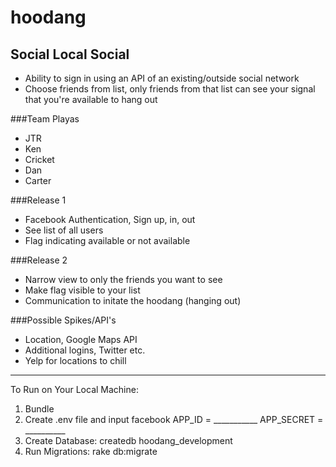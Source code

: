 hoodang
=======

## Social Local Social

- Ability to sign in using an API of an existing/outside social network
- Choose friends from list, only friends from that list can see your signal that you're available to hang out

###Team Playas
- JTR
- Ken
- Cricket
- Dan
- Carter

###Release 1
- Facebook Authentication, Sign up, in, out
- See list of all users
- Flag indicating available or not available

###Release 2
- Narrow view to only the friends you want to see
- Make flag visible to your list
- Communication to initate the hoodang (hanging out)

###Possible Spikes/API's
- Location, Google Maps API
- Additional logins, Twitter etc.
- Yelp for locations to chill

-------------------------

To Run on Your Local Machine:
1) Bundle
2) Create .env file and input facebook
  APP_ID = ___________
  APP_SECRET = __________
3) Create Database:
  createdb hoodang_development
4) Run Migrations:
  rake db:migrate
